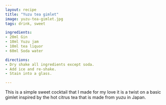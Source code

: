 ```yaml
---
layout: recipe
title: "Yuzu tea gimlet"
image: yuzu-tea-gimlet.jpg
tags: drink, sweet

ingredients:
- 20ml Gin
- 10ml Yuzu jam
- 10ml tea liquor
- 60ml Soda water

directions:
- Dry shake all ingredients except soda.
- Add ice and re-shake.
- Stain into a glass.

---
```


This is a simple sweet cocktail that I made for my love it is a twist on a basic gimlet inspired by the hot citrus tea that is made from yuzu in Japan.
